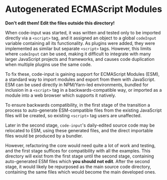 # Autogenerated ECMAScript Modules
**Don't edit them! Edit the files outside this directory!**

When code-input was started, it was written and tested only to be imported directly via a `<script>` tag, and it assigned an object to a global `codeInput` variable containing all its functionality. As plugins were added, they were implemented as similar but separate `<script>` tags. However, this limits where `codeInput` can be used, making it difficult to integrate with many larger JavaScript projects and frameworks, and causes code duplication when multiple plugins use the same code.

To fix these, code-input is gaining support for ECMAScript Modules (ESM), a standard way to import modules and export from them with JavaScript. ESM can be used directly in NPM/Yarn-led environments, bundled for inclusion in a `<script>` tag in a backwards-compatible way, or imported as a module into a web browser which supports it natively.

To ensure backwards compatibility, in the first stage of the transition a process to auto-generate ESM-compatible files from the existing JavaScript files will be created, so existing `<script>` tag users are unaffected.

Later in the second stage, `code-input`'s daily-edited source code may be relocated to ESM, using these generated files, and the direct importable files would be produced by a bundler.

However, refactoring the core would need quite a lot of work and testing, and the first stage suffices for compatibility with all the examples. This directory will exist from the first stage until the second stage, containing auto-generated ESM files which **you should not edit**. After the second stage, it would likely be repurposed as the main source code directory, containing the same files which would become the main developed ones.
